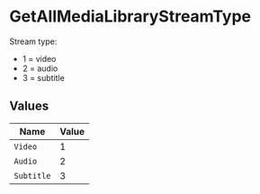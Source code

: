 # GetAllMediaLibraryStreamType

Stream type:
  - 1 = video
  - 2 = audio
  - 3 = subtitle



## Values

| Name       | Value      |
| ---------- | ---------- |
| `Video`    | 1          |
| `Audio`    | 2          |
| `Subtitle` | 3          |